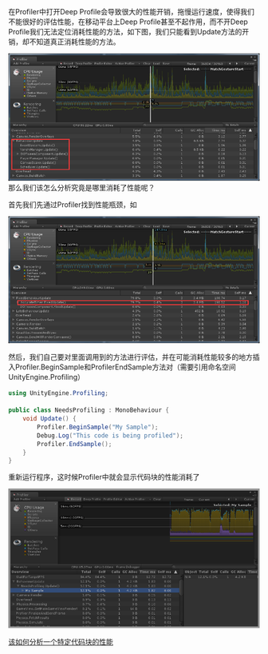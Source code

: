 在Profiler中打开Deep Profile会导致很大的性能开销，拖慢运行速度，使得我们不能很好的评估性能，在移动平台上Deep Profile甚至不起作用，而不开Deep Profile我们无法定位消耗性能的方法，如下图，我们只能看到Update方法的开销，却不知道真正消耗性能的方法。

![1544497504798](使用Profiler分析特定代码块性能.assets/1544497504798.png)那么我们该怎么分析究竟是哪里消耗了性能呢？

首先我们先通过Profiler找到性能瓶颈，如

![1544497871784](使用Profiler分析特定代码块性能.assets/1544497871784.png)

然后，我们自己要对里面调用到的方法进行评估，并在可能消耗性能较多的地方插入Profiler.BeginSample和ProfilerEndSample方法对（需要引用命名空间UnityEngine.Profiling）

```c#
using UnityEngine.Profiling;

public class NeedsProfiling : MonoBehaviour {
    void Update() {
        Profiler.BeginSample("My Sample");
        Debug.Log("This code is being profiled");
        Profiler.EndSample();
    }
}
```

重新运行程序，这时候Profiler中就会显示代码块的性能消耗了

![img](使用Profiler分析特定代码块性能.assets/profiler.png)

[该如何分析一个特定代码块的性能](https://support.unity3d.com/hc/zh-cn/articles/210223933-%E8%AF%A5%E5%A6%82%E4%BD%95%E5%88%86%E6%9E%90%E4%B8%80%E4%B8%AA%E7%89%B9%E5%AE%9A%E4%BB%A3%E7%A0%81%E5%9D%97%E7%9A%84%E6%80%A7%E8%83%BD)